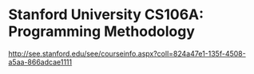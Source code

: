Stanford University CS106A: Programming Methodology
===============
http://see.stanford.edu/see/courseinfo.aspx?coll=824a47e1-135f-4508-a5aa-866adcae1111
